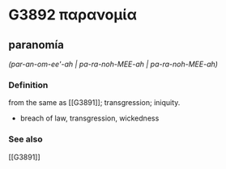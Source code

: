 # G3892 παρανομία

## paranomía

_(par-an-om-ee'-ah | pa-ra-noh-MEE-ah | pa-ra-noh-MEE-ah)_

### Definition

from the same as [[G3891]]; transgression; iniquity.

- breach of law, transgression, wickedness

### See also

[[G3891]]

